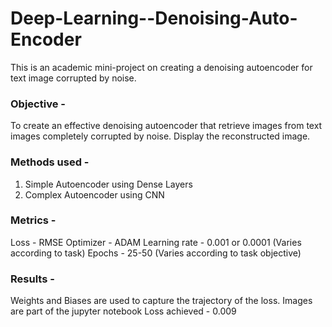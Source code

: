 # Deep-Learning--Denoising-Auto-Encoder
This is an academic mini-project on creating a denoising autoencoder for text image corrupted by noise.
### Objective - 
To create an effective denoising autoencoder that retrieve images from text images completely corrupted by noise.
Display the reconstructed image. 

### Methods used - 
1) Simple Autoencoder using Dense Layers
2) Complex Autoencoder using CNN

### Metrics - 
Loss - RMSE
Optimizer - ADAM
Learning rate - 0.001 or 0.0001 (Varies according to task) 
Epochs - 25-50 (Varies according to task objective)

### Results - 
Weights and Biases are used to capture the trajectory of the loss. Images are part of the jupyter notebook
Loss achieved - 0.009
